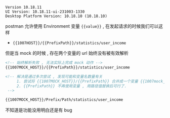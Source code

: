 
```
Version 10.18.11
UI Version: 10.18.11-ui-231003-1330
Desktop Platform Version: 10.18.10 (10.18.10)
```


postman 允许使用 Environment 变量 `{{value}}` , 在发起请求的时候我们可以这样
- `{{1007HOST}}/{{PrefixPath}}/statistics/user_income`

但是当 mock 的时候 , 存在两个变量的 url 始终没有被有效解析
```html
<!-- 始终解析失败 , 无法实际上完成 mock 动作 -->
{{1007MOCK_HOST}}/{{PrefixPath}}/statistics/user_income

<!-- 解决是通过多次尝试 , 发现可能和变量名数量有关 
     1. 尝试将 {{1007MOCK_HOST}}/{{PrefixPath}} 合并成一个变量 {{1007mock_host_whtih_prefix_path}} 错误依旧
     2. {{PrefixPath}} 不再使用变量 , 用路径值替换后可行了. 
 -->

{{1007MOCK_HOST}}/Prefix/Path/statistics/user_income
```

不知道是功能没用明白还是有 bug 